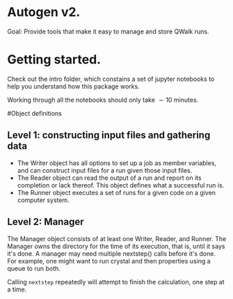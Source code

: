 
# Autogen v2.

Goal: Provide tools that make it easy to manage and store QWalk runs.

# Getting started.

Check out the intro folder, which constains a set of jupyter notebooks to help you understand how this package works.

Working through all the notebooks should only take $\sim 10$ minutes.

#Object definitions

## Level 1: constructing input files and gathering data

 * The Writer object has all options to set up a job as member variables, and can construct input files for a run given those input files.
 * The Reader object can read the output of a run and report on its completion or lack thereof. This object defines what a successful run is. 
 * The Runner object executes a set of runs for a given code on a given computer system.

## Level 2: Manager

The Manager object consists of at least one Writer, Reader, and Runner. The Manager owns the directory for the time of its execution, that is, until it says it's done.
A manager may need multiple nextstep() calls before it's done. For example, one might want to run crystal and then properties using a queue to run both. 

Calling `nextstep` repeatedly will attempt to finish the calculation, one step at a time.
